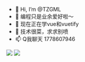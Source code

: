 - 👋 Hi, I’m @TZGML
- 👀 编程只是业余爱好啦～
- 🌱 现在正在学vue和vuetify
- 💞️ 技术很菜，求求别喷
- 📫 Q我聊天 1778607946

<img src="https://github-readme-stats.vercel.app/api/top-langs/?username=yang-tian-hub" />
<img src="https://github-readme-streak-stats.herokuapp.com/?user=yang-tian-hub" /> 



